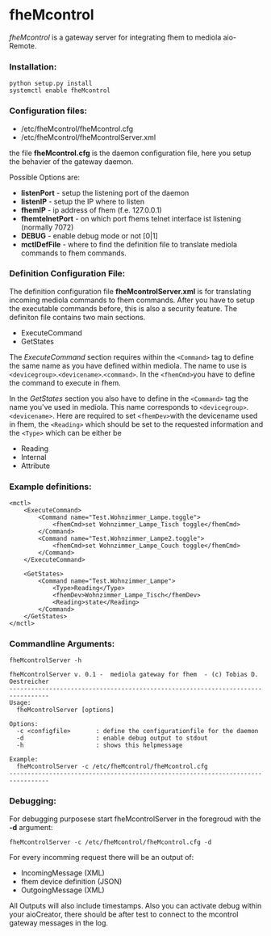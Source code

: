 # fheMcontrol
*fheMcontrol* is a gateway server for integrating fhem to mediola aio-Remote.

### Installation:

	python setup.py install
	systemctl enable fheMcontrol

### Configuration files:
- /etc/fheMcontrol/fheMcontrol.cfg
- /etc/fheMcontrol/fheMcontrolServer.xml

the file **fheMcontrol.cfg** is the daemon configuration file, here you setup the behavier of the gateway daemon.

Possible Options are:

- **listenPort** - setup the listening port of the daemon
- **listenIP** - setup the IP where to listen
- **fhemIP** - ip address of fhem (f.e. 127.0.0.1)
- **fhemtelnetPort** - on which port fhems telnet interface ist listening (normally 7072)
- **DEBUG** - enable debug mode or not [0|1]
- **mctlDefFile** - where to find the definition file to translate mediola commands to fhem commands.


### Definition Configuration File:

The definition configuration file **fheMcontrolServer.xml** is for translating incoming mediola commands to fhem commands.
After you have to setup the executable commands before, this is also a security feature.
The definiton file contains two main sections.

- ExecuteCommand
- GetStates

The *ExecuteCommand* section requires within the `<Command>` tag to define the same name as you have defined within mediola. The name to use is `<devicegroup>`.`<devicename>`.`<command>`.
In the `<fhemCmd>`you have to define the command to execute in fhem.

In the *GetStates* section you also have to define in the `<Command>` tag the name you've used in mediola. This name corresponds to `<devicegroup>`.`<devicename>`.
Here are required to set `<fhemDev>`with the devicename used in fhem, the `<Reading>` which should be set to the requested information and the `<Type>` which can be either be

- Reading
- Internal
- Attribute
 

### Example definitions:

	<mctl>
		<ExecuteCommand>
			<Command name="Test.Wohnzimmer_Lampe.toggle">
				<fhemCmd>set Wohnzimmer_Lampe_Tisch toggle</fhemCmd>
			</Command>
			<Command name="Test.Wohnzimmer_Lampe2.toggle">
				<fhemCmd>set Wohnzimmer_Lampe_Couch toggle</fhemCmd>
			</Command>
		</ExecuteCommand>

		<GetStates>
			<Command name="Test.Wohnzimmer_Lampe">
				<Type>Reading</Type>
				<fhemDev>Wohnzimmer_Lampe_Tisch</fhemDev>
				<Reading>state</Reading>
			</Command>
		</GetStates>
	</mctl>
	
### Commandline Arguments:

	fheMcontrolServer -h
	
	fheMcontrolServer v. 0.1 -  mediola gateway for fhem  - (c) Tobias D. Oestreicher
	---------------------------------------------------------------------------------
	Usage:
	  fheMcontrolServer [options]
	
	Options:
	  -c <configfile>       : define the configurationfile for the daemon
	  -d                    : enable debug output to stdout
	  -h                    : shows this helpmessage
	
	Example:
	  fheMcontrolServer -c /etc/fheMcontrol/fheMcontrol.cfg
	---------------------------------------------------------------------------------





### Debugging:

For debugging purposese start fheMcontrolServer in the foregroud with the **-d** argument:

	fheMcontrolServer -c /etc/fheMcontrol/fheMcontrol.cfg -d
	
For every incomming request there will be an output of:

- IncomingMessage (XML)
- fhem device definition (JSON)
- OutgoingMessage (XML)

All Outputs will also include timestamps.
Also you can activate debug within your aioCreator, there should be after test to connect to the mcontrol gateway messages in the log.
 
